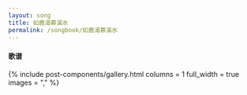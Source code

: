 ```yaml
---
layout: song
title: 如鹿渴慕溪水
permalink: /songbook/如鹿渴慕溪水
---
```


#### 歌谱

{% include post-components/gallery.html
    columns = 1
    full_width = true
    images = ","
%}
